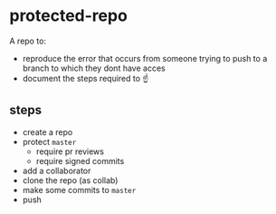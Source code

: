 # protected-repo
A repo to: 
  * reproduce the error that occurs from someone trying to push to a branch to which they dont have acces
  * document the steps required to :point_up:

## steps
* create a repo
* protect `master`
  * require pr reviews
  * require signed commits
* add a collaborator
* clone the repo (as collab)
* make some commits to `master`
* push
